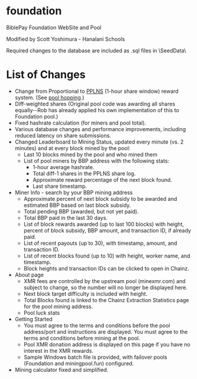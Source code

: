 # foundation
BiblePay Foundation WebSite and Pool

Modified by Scott Yoshimura - Hanalani Schools

Required changes to the database are included as .sql files in \SeedData\

# List of Changes
- Change from Proportional to [PPLNS](https://www.reddit.com/r/dogemining/comments/1xc356/guide_pps_rbpps_prop_pplns_whats_the_difference/) (1-hour share window) reward system. (See [pool hopping](https://bitcoin.stackexchange.com/questions/5072/what-is-pool-hopping).)
- Diff-weighted shares (Original pool code was awarding all shares equally--Rob has already applied his own implementation of this to Foundation pool.)
- Fixed hashrate calculation (for miners and pool total).
- Various database changes and performance improvements, including reduced latency on share submissions.
- Changed Leaderboard to Mining Status, updated every minute (vs. 2 minutes) and at every block mined by the pool:
	- Last 10 blocks mined by the pool and who mined them
	- List of pool miners by BBP address with the following stats:
		- 1-hour average hashrate.
		- Total diff-1 shares in the PPLNS share log.
		- Approximate reward percentage of the next block found.
		- Last share timestamp.
- Miner Info - search by your BBP mining address
	- Approximate percent of next block subsidy to be awarded and estimated BBP based on last block subsidy.
	- Total pending BBP (awarded, but not yet paid).
	- Total BBP paid in the last 30 days.
	- List of block rewards awarded (up to last 100 blocks) with height, percent of block subsidy, BBP amount, and transaction ID, if already paid.
	- List of recent payouts (up to 30), with timestamp, amount, and transaction ID.
	- List of recent blocks found (up to 10) with height, worker name, and timestamp.
	- Block heights and transaction IDs can be clicked to open in Chainz.
- About page
	- XMR fees are controlled by the upstream pool (minexmr.com) and subject to change, so the number will no longer be displayed here.
	- Next block target difficulty is included with height.
	- Total Blocks found is linked to the Chainz Extraction Statistics page for the pool mining address.
	- Pool luck stats
- Getting Started
	- You must agree to the terms and conditions before the pool address/port and instructions are displayed.  You must agree to the terms and conditions before mining at the pool.
	- Pool XMR donation address is displayed on this page if you have no interest in the XMR rewards.
  - Sample Windows batch file is provided, with failover pools (Foundation and miningpool.fun) configured.
- Mining calculator fixed and simplified.
